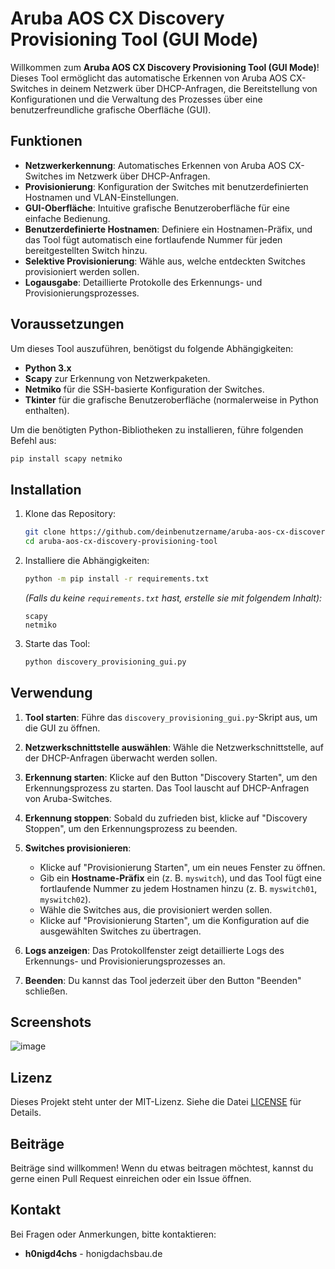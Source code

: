 # Aruba AOS CX Discovery Provisioning Tool (GUI Mode)

Willkommen zum **Aruba AOS CX Discovery Provisioning Tool (GUI Mode)**! Dieses Tool ermöglicht das automatische Erkennen von Aruba AOS CX-Switches in deinem Netzwerk über DHCP-Anfragen, die Bereitstellung von Konfigurationen und die Verwaltung des Prozesses über eine benutzerfreundliche grafische Oberfläche (GUI).

## Funktionen

- **Netzwerkerkennung**: Automatisches Erkennen von Aruba AOS CX-Switches im Netzwerk über DHCP-Anfragen.
- **Provisionierung**: Konfiguration der Switches mit benutzerdefinierten Hostnamen und VLAN-Einstellungen.
- **GUI-Oberfläche**: Intuitive grafische Benutzeroberfläche für eine einfache Bedienung.
- **Benutzerdefinierte Hostnamen**: Definiere ein Hostnamen-Präfix, und das Tool fügt automatisch eine fortlaufende Nummer für jeden bereitgestellten Switch hinzu.
- **Selektive Provisionierung**: Wähle aus, welche entdeckten Switches provisioniert werden sollen.
- **Logausgabe**: Detaillierte Protokolle des Erkennungs- und Provisionierungsprozesses.

## Voraussetzungen

Um dieses Tool auszuführen, benötigst du folgende Abhängigkeiten:

- **Python 3.x**
- **Scapy** zur Erkennung von Netzwerkpaketen.
- **Netmiko** für die SSH-basierte Konfiguration der Switches.
- **Tkinter** für die grafische Benutzeroberfläche (normalerweise in Python enthalten).

Um die benötigten Python-Bibliotheken zu installieren, führe folgenden Befehl aus:

```bash
pip install scapy netmiko
```

## Installation

1. Klone das Repository:

    ```bash
    git clone https://github.com/deinbenutzername/aruba-aos-cx-discovery-provisioning-tool.git
    cd aruba-aos-cx-discovery-provisioning-tool
    ```

2. Installiere die Abhängigkeiten:

    ```bash
    python -m pip install -r requirements.txt
    ```

    *(Falls du keine `requirements.txt` hast, erstelle sie mit folgendem Inhalt):*

    ```
    scapy
    netmiko
    ```

3. Starte das Tool:

    ```bash
    python discovery_provisioning_gui.py
    ```

## Verwendung

1. **Tool starten**: Führe das `discovery_provisioning_gui.py`-Skript aus, um die GUI zu öffnen.
   
2. **Netzwerkschnittstelle auswählen**: Wähle die Netzwerkschnittstelle, auf der DHCP-Anfragen überwacht werden sollen.
   
3. **Erkennung starten**: Klicke auf den Button "Discovery Starten", um den Erkennungsprozess zu starten. Das Tool lauscht auf DHCP-Anfragen von Aruba-Switches.
   
4. **Erkennung stoppen**: Sobald du zufrieden bist, klicke auf "Discovery Stoppen", um den Erkennungsprozess zu beenden.

5. **Switches provisionieren**:
   - Klicke auf "Provisionierung Starten", um ein neues Fenster zu öffnen.
   - Gib ein **Hostname-Präfix** ein (z. B. `myswitch`), und das Tool fügt eine fortlaufende Nummer zu jedem Hostnamen hinzu (z. B. `myswitch01`, `myswitch02`).
   - Wähle die Switches aus, die provisioniert werden sollen.
   - Klicke auf "Provisionierung Starten", um die Konfiguration auf die ausgewählten Switches zu übertragen.

6. **Logs anzeigen**: Das Protokollfenster zeigt detaillierte Logs des Erkennungs- und Provisionierungsprozesses an.

7. **Beenden**: Du kannst das Tool jederzeit über den Button "Beenden" schließen.

## Screenshots

![image](https://github.com/user-attachments/assets/c2e35b93-a9d7-4164-a2b4-ddfd8805c53b)


## Lizenz

Dieses Projekt steht unter der MIT-Lizenz. Siehe die Datei [LICENSE](LICENSE) für Details.

## Beiträge

Beiträge sind willkommen! Wenn du etwas beitragen möchtest, kannst du gerne einen Pull Request einreichen oder ein Issue öffnen.

## Kontakt

Bei Fragen oder Anmerkungen, bitte kontaktieren:

- **h0nigd4chs** - honigdachsbau.de
